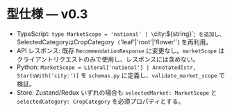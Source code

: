 # 型仕様 — v0.3

- TypeScript: `type MarketScope = 'national' | \`city:${string}\`;` を追加し、`SelectedCategory` は `CropCategory` (`'leaf'|'root'|'flower'`) を再利用。
- API レスポンス: 既存 `RecommendationResponse` に変更なし。`marketScope` はクライアントリクエストのみで使用し、レスポンスには含めない。
- Python: `MarketScope = Literal['national'] | Annotated[str, StartsWith('city:')]` を `schemas.py` に定義し、`validate_market_scope` で検証。
- Store: Zustand/Redux いずれの場合も `selectedMarket: MarketScope` と `selectedCategory: CropCategory` を必須プロパティとする。
